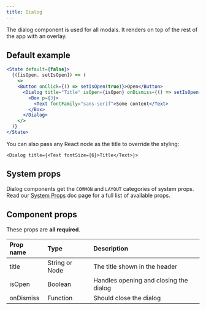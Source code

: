 ```yaml
---
title: Dialog
---
```


The dialog component is used for all modals. It renders on top of the rest of the app with an overlay.

## Default example

```.jsx
<State default={false}>
  {([isOpen, setIsOpen]) => (
    <>
    <Button onClick={() => setIsOpen(true)}>Open</Button>
      <Dialog title="Title" isOpen={isOpen} onDismiss={() => setIsOpen(false)}>
        <Box p={3}>
          <Text fontFamily="sans-serif">Some content</Text>
        </Box>
      </Dialog>
    </>
  )}
</State>
```

You can also pass any React node as the title to override the styling:

```JS
<Dialog title={<Text fontSize={6}>Title</Text>}>
```

## System props

Dialog components get the `COMMON` and `LAYOUT` categories of system props. Read our [System Props](/components/docs/system-props) doc page for a full list of available props.

## Component props

These props are **all required**.

| Prop name | Type | Description |
| :- | :- | :- |
| title | String or Node | The title shown in the header |
| isOpen | Boolean | Handles opening and closing the dialog |
| onDismiss | Function | Should close the dialog |
